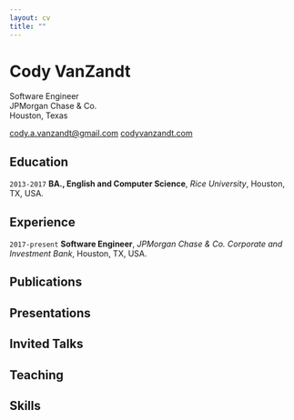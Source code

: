 ```yaml
---
layout: cv
title: ""
---
```

# Cody VanZandt
Software Engineer<br>
JPMorgan Chase & Co.<br>
Houston, Texas<br>

<p>
  <a href="mailto:cody.a.vanzandt@gmail.com">cody.a.vanzandt@gmail.com</a>
  <a href="https://codyvanzandt.com">codyvanzandt.com</a>
</p>

## Education

`2013-2017`
**BA., English and Computer Science**, *Rice University*, Houston, TX, USA.

## Experience

`2017-present`
**Software Engineer**, *JPMorgan Chase & Co. Corporate and Investment Bank*, Houston, TX, USA.

## Publications

## Presentations

## Invited Talks

## Teaching

## Skills


<!-- ### Footer

Last updated: May 2013 -->


